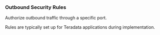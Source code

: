 ### Outbound Security Rules

Authorize outbound traffic through a specific port. 

Rules are typically set up for Teradata applications during implementation.